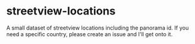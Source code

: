 # streetview-locations
A small dataset of streetview locations including the panorama id. If you need a specific country, please create an issue and I'll get onto it.
